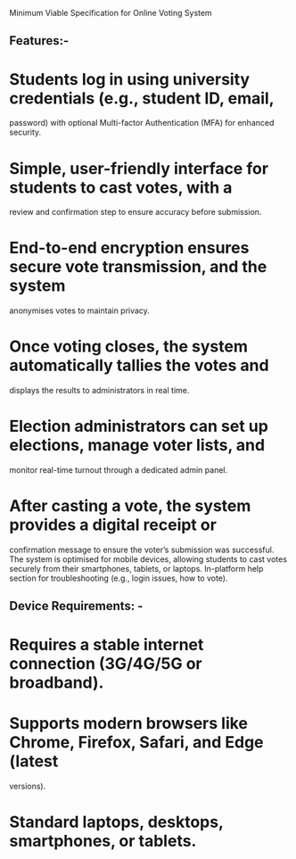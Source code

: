 Minimum Viable Specification for Online Voting System 

## Features:-  

# Students log in using university credentials (e.g., student ID, email, 
password) 
with optional Multi-factor Authentication (MFA) for enhanced security. 

# Simple, user-friendly interface for students to cast votes, with a 
review and 
confirmation step to ensure accuracy before submission. 

# End-to-end encryption ensures secure vote transmission, and the system 
anonymises 
votes to maintain privacy. 

# Once voting closes, the system automatically tallies the votes and 
displays the 
results to administrators in real time. 

# Election administrators can set up elections, manage voter lists, and 
monitor 
real-time turnout through a dedicated admin panel. 

# After casting a vote, the system provides a digital receipt or 
confirmation 
message to ensure the voter’s submission was successful.  The system is optimised 
for mobile devices, allowing students to cast votes securely from their 
smartphones, tablets, or laptops. In-platform help section for troubleshooting 
(e.g., login issues, how to vote). 

## Device Requirements: - 

# Requires a stable internet connection (3G/4G/5G or broadband). 

# Supports modern browsers like Chrome, Firefox, Safari, and Edge (latest 
versions). 

# Standard laptops, desktops, smartphones, or tablets. 
